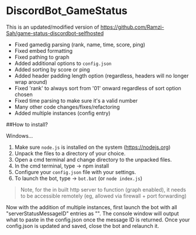 # DiscordBot_GameStatus

This is an updated/modified version of https://github.com/Ramzi-Sah/game-status-discordbot-selfhosted

+ Fixed gamedig parsing (rank, name, time, score, ping)
+ Fixed embed formatting
+ Fixed pathing to graph
+ Added additional options to `config.json`
+ Added sorting by score or ping
+ Added header padding length option (regardless, headers will no longer wrap around)
+ Fixed 'rank' to always sort from '01' onward regardless of sort option chosen
+ Fixed time parsing to make sure it's a valid number
+ Many other code changes/fixes/refactoring
+ Added multiple instances (config entry)

##How to install?

Windows...
1. Make sure `node.js` is installed on the system (https://nodejs.org)
2. Unpack the files to a directory of your choice.
3. Open a cmd terminal and change directory to the unpacked files.
4. In the cmd terminal, type -> npm install
5. Configure your `config.json` file with your settings.
6. To launch the bot, type -> `bot.bat` (or `node index.js`)

> Note, for the in built http server to function (graph enabled), it needs to be accessible remotely (eg, allowed via firewall + port forwarding)

Now with the addition of multiple instances, first launch the bot with all "serverStatusMessageID" entries as "". The console window will output what to paste in the config.json once the message ID is returned. Once your config.json is updated and saved, close the bot and relaunch it.
